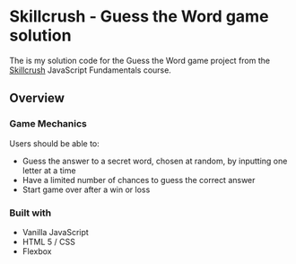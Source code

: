 # Skillcrush - Guess the Word game solution

The is my solution code for the Guess the Word game project from the [Skillcrush](https://skillcrush.com) JavaScript Fundamentals course. 

## Overview

### Game Mechanics

Users should be able to:

- Guess the answer to a secret word, chosen at random, by inputting one letter at a time
- Have a limited number of chances to guess the correct answer
- Start game over after a win or loss

### Built with 

- Vanilla JavaScript
- HTML 5 / CSS
- Flexbox

